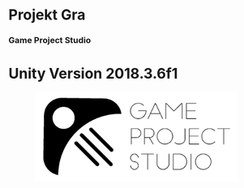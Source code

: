 # Projekt Gra 

### Game Project Studio 


Unity Version 2018.3.6f1
=======
<p align="center">
  <img width="400" src="doc/logo/GameProjectStudioLogo.png" />
</p>

